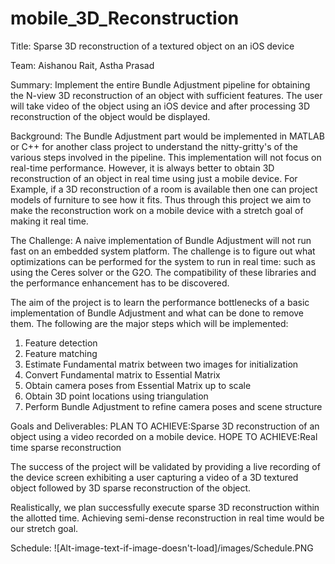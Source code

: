 # mobile_3D_Reconstruction
Title: Sparse 3D reconstruction of a textured object on an iOS device

Team: Aishanou Rait, Astha Prasad

Summary: Implement the entire Bundle Adjustment pipeline for obtaining the N-view 3D reconstruction of an object with sufficient features. The user will take video of the object using an iOS device and after processing 3D reconstruction of the object would be displayed.

Background: The Bundle Adjustment part would be implemented in MATLAB or C++ for another class project to understand the nitty-gritty's of the various steps involved in the pipeline. This implementation will not focus on real-time performance. However, it is always better to obtain 3D reconstruction of an object in real time using just a mobile device. For Example, if a 3D reconstruction of a room is available then one can project models of furniture to see how it fits. Thus through this project we aim to make the reconstruction work on a mobile device with a stretch goal of making it real time. 

The Challenge: A naive implementation of Bundle Adjustment will not run fast on an embedded system platform. The challenge is to figure out what optimizations can be performed for the system to run in real time: such as using the Ceres solver or the G2O. The compatibility of these libraries and the performance enhancement has to be discovered.

The aim of the project is to learn the performance bottlenecks of a basic implementation of Bundle Adjustment and what can be done to remove them. The following are the major steps which will be implemented:

1. Feature detection
2. Feature matching
3. Estimate Fundamental matrix between two images for initialization
4. Convert Fundamental matrix to Essential Matrix
5. Obtain camera poses from Essential Matrix up to scale
6. Obtain 3D point locations using triangulation
7. Perform Bundle Adjustment to refine camera poses and scene structure

Goals and Deliverables: 
PLAN TO ACHIEVE:Sparse 3D reconstruction of an object  using a video recorded on a mobile device. 
HOPE TO ACHIEVE:Real time sparse reconstruction

The success of the project will be validated by providing a live recording of the device screen exhibiting a user capturing a video of a 3D textured object followed by 3D sparse reconstruction of the object.  

Realistically, we plan successfully execute sparse 3D reconstruction within the allotted time. Achieving semi-dense reconstruction in real time would be our stretch goal. 

Schedule:
![Alt-image-text-if-image-doesn't-load]/images/Schedule.PNG







